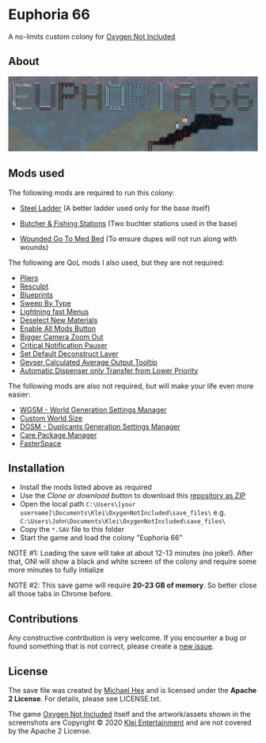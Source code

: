 # Euphoria 66
A no-limits custom colony for [Oxygen Not Included](https://www.klei.com/games/oxygen-not-included)

## About

![image](https://github.com/texhex/Euphoria66/raw/master/img/euphoria66.png)



## Mods used

The following mods are required to run this colony:

* [Steel Ladder](https://steamcommunity.com/sharedfiles/filedetails/?id=1706075206) (A better ladder used only for the base itself)

* [Butcher & Fishing Stations](https://steamcommunity.com/sharedfiles/filedetails/?id=1907824546) (Two buchter stations used in the base)

* [Wounded Go To Med Bed](https://steamcommunity.com/sharedfiles/filedetails/?id=1822160024) (To ensure dupes will not run along with wounds)

The following are QoL mods I also used, but they are not required:

* [Pliers](https://steamcommunity.com/sharedfiles/filedetails/?id=1848884654)
* [Resculpt](https://steamcommunity.com/sharedfiles/filedetails/?id=1918000273)
* [Blueprints](https://steamcommunity.com/sharedfiles/filedetails/?id=1814341183)
* [Sweep By Type](https://steamcommunity.com/sharedfiles/filedetails/?id=1863428350)
* [Lightning fast Menus](https://steamcommunity.com/sharedfiles/filedetails/?id=1852077143)
* [Deselect New Materials](https://steamcommunity.com/sharedfiles/filedetails/?id=1863598374)
* [Enable All Mods Button](https://steamcommunity.com/sharedfiles/filedetails/?id=1855960639)
* [Bigger Camera Zoom Out](https://steamcommunity.com/sharedfiles/filedetails/?id=1717463209)
* [Critical Notification Pauser](https://steamcommunity.com/sharedfiles/filedetails/?id=1708809748)
* [Set Default Deconstruct Layer](https://steamcommunity.com/sharedfiles/filedetails/?id=1863180631)
* [Geyser Calculated Average Output Tooltip](https://steamcommunity.com/sharedfiles/filedetails/?id=1706181611)
* [Automatic Dispenser only Transfer from Lower Priority](https://steamcommunity.com/sharedfiles/filedetails/?id=1889255373)

The following mods are also not required, but will make your life even more easier:

* [WGSM - World Generation Settings Manager](https://steamcommunity.com/sharedfiles/filedetails/?id=1833427385)
* [Custom World Size](https://steamcommunity.com/sharedfiles/filedetails/?id=1713687582)
* [DGSM - Duplicants Generation Settings Manager](https://steamcommunity.com/sharedfiles/filedetails/?id=1838445101)
* [Care Package Manager](https://steamcommunity.com/sharedfiles/filedetails/?id=1833878154)
* [FasterSpace](https://steamcommunity.com/sharedfiles/filedetails/?id=1904690439)

## Installation

* Install the mods listed above as required
* Use the *Clone or download button* to download this [repository as ZIP](https://github.com/texhex/Euphoria66/archive/master.zip)
* Open the local path ``C:\Users\[your username]\Documents\Klei\OxygenNotIncluded\save_files\`` e.g. ``C:\Users\John\Documents\Klei\OxygenNotIncluded\save_files\``
* Copy the `*.SAV` file to this folder
* Start the game and load the colony "Euphoria 66"

NOTE #1: Loading the save will take at about 12-13 minutes (no joke!). After that, ONI will show a black and white screen of the colony and require some more minutes to fully intialize

NOTE #2: This save game will require **20-23 GB of memory**. So better close all those tabs in Chrome before.

## Contributions

Any constructive contribution is very welcome. If you encounter a bug or found something that is not correct, please create a [new issue](https://github.com/texhex/Euphoria66/issues/new).

## License

The save file was created by [Michael Hex](http://www.texhex.info/) and is licensed under the **Apache 2 License**. For details, please see LICENSE.txt.

The game [Oxygen Not Included](https://www.klei.com/games/oxygen-not-included) itself and the artwork/assets shown in the screenshots are Copyright © 2020 [Klei Entertainment](https://www.klei.com/) and are not covered by the Apache 2 License.
